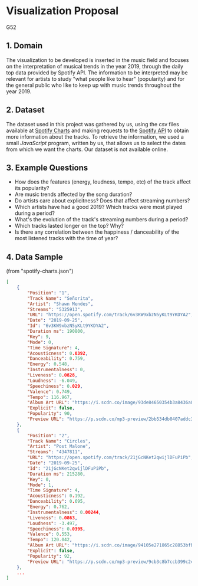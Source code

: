 # Visualization Proposal

G52

## 1. Domain

The visualization to be developed is inserted in the music field and focuses on the interpretation of musical trends in the year 2019, through the daily top data provided by Spotify API. The information to be interpreted may be relevant for artists to study "what people like to hear" (popularity) and for the general public who like to keep up with music trends throughout the year 2019.

## 2. Dataset

The dataset used in this project was gathered by us, using the csv files available at [Spotify Charts](https://spotifycharts.com) and making requests to the [Spotify API](https://developer.spotify.com/documentation/web-api/reference/tracks/) to obtain more information about the tracks. To retrieve the information, we used a small _JavaScript_ program, written by us, that allows us to select the dates from which we want the charts. Our dataset is not available online.

## 3. Example Questions

- How does the features (energy, loudness, tempo, etc) of the track affect its popularity?
- Are music trends affected by the song duration?
- Do artists care about explicitness? Does that affect streaming numbers?
- Which artists have had a good 2019? Which tracks were most played during a period?
- What's the evolution of the track's streaming numbers during a period?
- Which tracks lasted longer on the top? Why?
- Is there any correlation between the happiness / danceability of the most listened tracks with the time of year?

## 4. Data Sample

(from "spotify-charts.json")
```json
[
    {
        "Position": "1",
        "Track Name": "Señorita",
        "Artist": "Shawn Mendes",
        "Streams": "5325913",
        "URL": "https://open.spotify.com/track/6v3KW9xbzN5yKLt9YKDYA2",
        "Date": "2019-09-25",
        "Id": "6v3KW9xbzN5yKLt9YKDYA2",
        "Duration ms": 190800,
        "Key": 9,
        "Mode": 0,
        "Time Signature": 4,
        "Acousticness": 0.0392,
        "Danceability": 0.759,
        "Energy": 0.548,
        "Instrumentalness": 0,
        "Liveness": 0.0828,
        "Loudness": -6.049,
        "Speechiness": 0.029,
        "Valence": 0.749,
        "Tempo": 116.967,
        "Album Art URL": "https://i.scdn.co/image/93de84650354b3a8436a893332b436cf3bb000d0",
        "Explicit": false,
        "Popularity": 90,
        "Preview URL": "https://p.scdn.co/mp3-preview/2bb534db0407addc3b919265f9635a223fcf1a90?cid=7329cb28d47249b789d9c6c9cba8f7ec"
    },
    {
        "Position": "2",
        "Track Name": "Circles",
        "Artist": "Post Malone",
        "Streams": "4347811",
        "URL": "https://open.spotify.com/track/21jGcNKet2qwijlDFuPiPb",
        "Date": "2019-09-25",
        "Id": "21jGcNKet2qwijlDFuPiPb",
        "Duration ms": 215280,
        "Key": 0,
        "Mode": 1,
        "Time Signature": 4,
        "Acousticness": 0.192,
        "Danceability": 0.695,
        "Energy": 0.762,
        "Instrumentalness": 0.00244,
        "Liveness": 0.0863,
        "Loudness": -3.497,
        "Speechiness": 0.0395,
        "Valence": 0.553,
        "Tempo": 120.042,
        "Album Art URL": "https://i.scdn.co/image/94105e271865c28853bfb7b44b38353a2fea45d6",
        "Explicit": false,
        "Popularity": 92,
        "Preview URL": "https://p.scdn.co/mp3-preview/9cb3c8b7ccb399c2c5346ac424cc59be9fef3c98?cid=7329cb28d47249b789d9c6c9cba8f7ec"
    },
    ...
]
```
